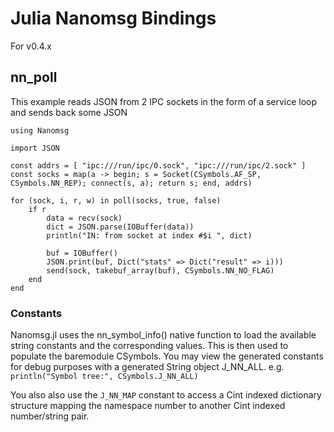 # Julia Nanomsg Bindings

For v0.4.x

## nn_poll

This example reads JSON from 2 IPC sockets in the form of a service loop and sends back some JSON

	using Nanomsg

	import JSON

	const addrs = [ "ipc:///run/ipc/0.sock", "ipc:///run/ipc/2.sock" ]
	const socks = map(a -> begin; s = Socket(CSymbols.AF_SP, CSymbols.NN_REP); connect(s, a); return s; end, addrs)

	for (sock, i, r, w) in poll(socks, true, false)
		if r
			data = recv(sock)
			dict = JSON.parse(IOBuffer(data))
			println("IN: from socket at index #$i ", dict)
		
			buf = IOBuffer() 
			JSON.print(buf, Dict("stats" => Dict("result" => i)))	
			send(sock, takebuf_array(buf), CSymbols.NN_NO_FLAG)	
		end
	end


### Constants

Nanomsg.jl uses the nn_symbol_info() native function to load the available string constants and the corresponding values. This is then used to populate the baremodule CSymbols. You may view the generated constants for debug purposes with a generated String object J_NN_ALL. e.g. `println("Symbol tree:", CSymbols.J_NN_ALL)` 

You also also use the `J_NN_MAP` constant to access a Cint indexed dictionary structure mapping the namespace number to another Cint indexed number/string pair.

